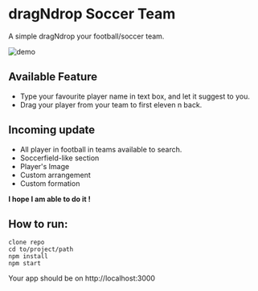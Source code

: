 # dragNdrop Soccer Team

A simple dragNdrop your football/soccer team.

![demo](https://github.com/akmalcm/team-soccer-react/tree/main/public/demo.gif)

## Available Feature

* Type your favourite player name in text box, and let it suggest to you.
* Drag your player from your team to first eleven n back.


## Incoming update
* All player in football in teams available to search.
* Soccerfield-like section
* Player's Image
* Custom arrangement
* Custom formation

**I hope I am able to do it !**

## How to run:
```
clone repo
cd to/project/path
npm install
npm start
```
Your app should be on http://localhost:3000

